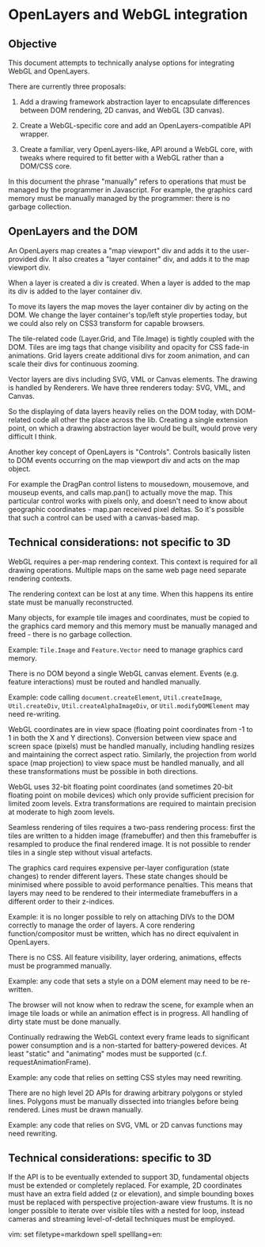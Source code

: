 OpenLayers and WebGL integration
================================


Objective
---------

This document attempts to technically analyse options for integrating WebGL and OpenLayers.

There are currently three proposals:

1. Add a drawing framework abstraction layer to encapsulate differences between DOM rendering, 2D canvas, and WebGL (3D canvas).

2. Create a WebGL-specific core and add an OpenLayers-compatible API wrapper.

3. Create a familiar, very OpenLayers-like, API around a WebGL core, with tweaks where required to fit better with a WebGL rather than a DOM/CSS core.

In this document the phrase "manually" refers to operations that must be managed by the programmer in Javascript.  For example, the graphics card memory must be manually managed by the programmer: there is no garbage collection.


OpenLayers and the DOM
----------------------

An OpenLayers map creates a "map viewport" div and adds it to the user-provided div. It also creates a "layer container" div, and adds it to the map viewport div.

When a layer is created a div is created. When a layer is added to the map its div is added to the layer container div.

To move its layers the map moves the layer container div by acting on the DOM. We change the layer container's top/left style properties today, but we could also rely on CSS3 transform for capable browsers.

The tile-related code (Layer.Grid, and Tile.Image) is tightly coupled with the DOM. Tiles are img tags that change visibility and opacity for CSS fade-in animations. Grid layers create additional divs for zoom animation, and can scale their divs for continuous zooming.

Vector layers are divs including SVG, VML or Canvas elements. The drawing is handled by Renderers. We have three renderers today: SVG, VML, and Canvas.

So the displaying of data layers heavily relies on the DOM today, with DOM-related code all other the place across the lib. Creating a single extension point, on which a drawing abstraction layer would be built, would prove very difficult I think.

Another key concept of OpenLayers is "Controls". Controls basically listen to DOM events occurring on the map viewport div and acts on the map object.

For example the DragPan control listens to mousedown, mousemove, and mouseup events, and calls map.pan() to actually move the map. This particular control works with pixels only, and doesn't need to know about geographic coordinates - map.pan received pixel deltas. So it's possible that such a control can be used with a  canvas-based map.


Technical considerations: not specific to 3D
--------------------------------------------

WebGL requires a per-map rendering context.  This context is required for all drawing operations.  Multiple maps on the same web page need separate rendering contexts.

The rendering context can be lost at any time.  When this happens its entire state must be manually reconstructed.

Many objects, for example tile images and coordinates, must be copied to the graphics card memory and this memory must be manually managed and freed - there is no garbage collection.

Example: `Tile.Image` and `Feature.Vector` need to manage graphics card memory.

There is no DOM beyond a single WebGL canvas element. Events (e.g. feature interactions) must be routed and handled manually.

Example: code calling `document.createElement`, `Util.createImage`, `Util.createDiv`, `Util.createAlphaImageDiv`, or `Util.modifyDOMElement` may need re-writing.

WebGL coordinates are in view space (floating point coordinates from -1 to 1 in both the X and Y directions).  Conversion between view space and screen space (pixels) must be handled manually, including handling resizes and maintaining the correct aspect ratio.  Similarly, the projection from world space (map projection) to view space must be handled manually, and all these transformations must be possible in both directions.

WebGL uses 32-bit floating point coordinates (and sometimes 20-bit floating point on mobile devices) which only provide sufficient precision for limited zoom levels.  Extra transformations are required to maintain precision at moderate to high zoom levels.

Seamless rendering of tiles requires a two-pass rendering process: first the tiles are written to a hidden image (framebuffer) and then this framebuffer is resampled to produce the final rendered image. It is not possible to render tiles in a single step without visual artefacts.

The graphics card requires expensive per-layer configuration (state changes) to render different layers.  These state changes should be minimised where possible to avoid performance penalties.  This means that layers may need to be rendered to their intermediate framebuffers in a different order to their z-indices.

Example: it is no longer possible to rely on attaching DIVs to the DOM correctly to manage the order of layers.  A core rendering function/compositor must be written, which has no direct equivalent in OpenLayers.

There is no CSS.  All feature visibility, layer ordering, animations, effects must be programmed manually.

Example: any code that sets a style on a DOM element may need to be re-written.

The browser will not know when to redraw the scene, for example when an image tile loads or while an animation effect is in progress.  All handling of dirty state must be done manually.

Continually redrawing the WebGL context every frame leads to significant power consumption and is a non-started for battery-powered devices.   At least "static" and "animating" modes must be supported (c.f. requestAnimationFrame).

Example: any code that relies on setting CSS styles may need rewriting.

There are no high level 2D APIs for drawing arbitrary polygons or styled lines.  Polygons must be manually dissected into triangles before being rendered.  Lines must be drawn manually.

Example: any code that relies on SVG, VML or 2D canvas functions may need rewriting.


Technical considerations: specific to 3D
----------------------------------------

If the API is to be eventually extended to support 3D, fundamental objects must be extended or completely replaced.  For example, 2D coordinates must have an extra field added (z or elevation), and simple bounding boxes must be replaced with perspective projection-aware view frustums.  It is no longer possible to iterate over visible tiles with a nested for loop, instead cameras and streaming level-of-detail techniques must be employed.


vim: set filetype=markdown spell spelllang=en:
